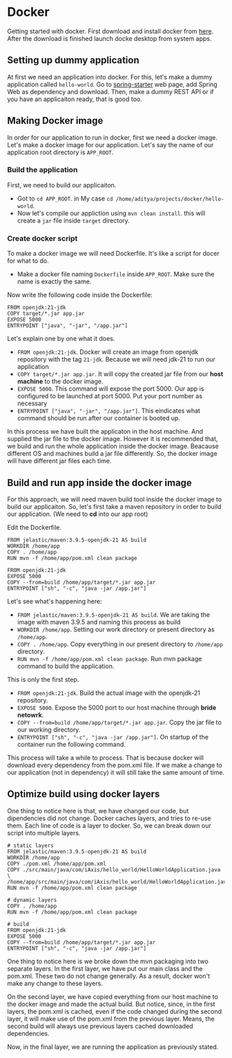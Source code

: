 # Docker

Getting started with docker. First download and install docker from [here](https://docs.docker.com/engine/install/ubuntu/). After the download is finished launch docke desktop from system apps.

## Setting up dummy application

At first we need an application into docker. For this, let's make a dummy application called `hello-world`. Go to [spring-starter](https://start.spring.io/) web page, add Spring Web as dependency and download. Then, make a dummy REST API or if you have an applicaiton ready, that is good too.

## Making Docker image

In order for our application to run in docker, first we need a docker image. Let's make a docker image for our application. Let's say the name of our application root directory is `APP_ROOT`.

### Build the application

First, we need to build our applicaiton.

- Got to `cd APP_ROOT`. in My case `cd /home/aditya/projects/docker/hello-world`.
- Now let's compile our appliction using `mvn clean install`. this will create a `jar` file inside `target` directory.

### Create docker script

To make a docker image we will need Dockerfile. It's like a script for docer for what to do.

- Make a docker file naming `Dockerfile` inside `APP_ROOT`. Make sure the name is exactly the same.

Now write the following code inside the Dockerfile:

```docker
FROM openjdk:21-jdk
COPY target/*.jar app.jar
EXPOSE 5000
ENTRYPOINT ["java", "-jar", "/app.jar"]
```

Let's explain one by one what it does.

- `FROM openjdk:21-jdk`. Docker will create an image from openjdk repository with the tag `21-jdk`. Because we will need jdk-21 to run our application
- `COPY target/*.jar app.jar`. It will copy the created jar file from our **host machine** to the docker image.
- `EXPOSE 5000`. This command will expose the port 5000. Our app is configured to be launched at port 5000. Put your port number as necessary
- `ENTRYPOINT ["java", "-jar", "/app.jar"]`. This eindicates what command should be run after our container is booted up.

In this process we have built the applicaton in the host machine. And supplied the jar file to the docker image. However it is recommended that, we build and run the whole application inside the docker image. Beacause different OS and machines build a jar file differently. So, the docker image will have different jar files each time.

## Build and run app inside the docker image

For this approach, we will need maven build tool inside the docker image to build our applicaiton. So, let's first take a maven repository in order to build our application. (We need to **cd** into our app root)

Edit the Dockerfile.

```docker
FROM jelastic/maven:3.9.5-openjdk-21 AS build
WORKDIR /home/app
COPY . /home/app
RUN mvn -f /home/app/pom.xml clean package

FROM openjdk:21-jdk
EXPOSE 5000
COPY --from=build /home/app/target/*.jar app.jar
ENTRYPOINT ["sh", "-c", "java -jar /app.jar"]
```

Let's see what's happening here:

- `FROM jelastic/maven:3.9.5-openjdk-21 AS build`. We are taking the image with maven 3.9.5 and naming this process as build
- `WORKDIR /home/app`. Setting our work directory or present directory as `/home/app`.
- `COPY . /home/app`. Copy everything in our present directory to `/home/app` directory.
- `RUN mvn -f /home/app/pom.xml clean package`. Run mvn package command to build the application.

This is only the first step.

- `FROM openjdk:21-jdk`. Build the actual image with the openjdk-21 repository.
- `EXPOSE 5000`. Expose the 5000 port to our host machine through **bride netowrk**.
- `COPY --from=build /home/app/target/*.jar app.jar`. Copy the jar file to our working directory.
- `ENTRYPOINT ["sh", "-c", "java -jar /app.jar"]`. On startup of the container run the following command.

This process will take a while to process. That is because docker will download every dependency from the pom.xml file. If we make a change to our application (not in dependency) it will still take the same amount of time.

## Optimize build using docker layers

One thing to notice here is that, we have changed our code, but dipendencies did not change. Docker caches layers, and tries to re-use them. Each line of code is a layer to docker. So, we can break down our script into multiple layers.

```docker
# static layers
FROM jelastic/maven:3.9.5-openjdk-21 AS build
WORKDIR /home/app
COPY ./pom.xml /home/app/pom.xml
COPY ./src/main/java/com/iAxis/hello_world/HelloWorldApplication.java \
/home/app/src/main/java/com/iAxis/hello_world/HelloWorldApplication.java
RUN mvn -f /home/app/pom.xml clean package

# dynamic layers
COPY . /home/app
RUN mvn -f /home/app/pom.xml clean package

# build
FROM openjdk:21-jdk
EXPOSE 5000
COPY --from=build /home/app/target/*.jar app.jar
ENTRYPOINT ["sh", "-c", "java -jar /app.jar"]
```

One thing to notice here is we broke down the mvn packaging into two separate layers. In the first layer, we have put our main class and the pom.xml. These two do not change generally. As a result, docker won't make any change to these layers.

On the second layer, we have copied everything from our host machine to the docker image and made the actual build. But notice, since, in the first layers, the pom.xml is cached, even if the code changed during the second layer, it will make use of the pom.xml from the previous layer. Means, the second build will always use previous layers cached downloaded dependencies.

Now, in the final layer, we are running the application as previously stated.
